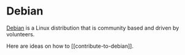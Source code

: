 # Debian

[Debian](https://www.debian.org) is a Linux distribution that is community based and driven by volunteers.

Here are ideas on how to [[contribute-to-debian]].